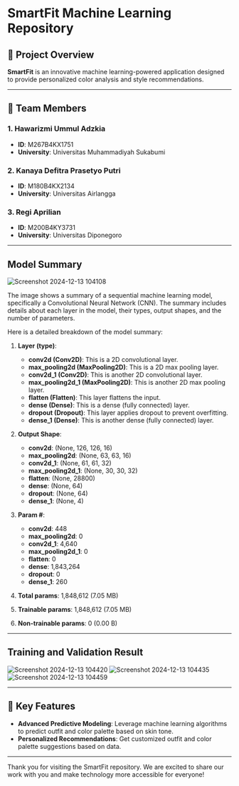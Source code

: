 # SmartFit Machine Learning Repository

## 📌 Project Overview
**SmartFit** is an innovative machine learning-powered application designed to provide personalized color analysis and style recommendations.

---

## 👥 Team Members

### 1. **Hawarizmi Ummul Adzkia**  
- **ID**: M267B4KX1751  
- **University**: Universitas Muhammadiyah Sukabumi  

### 2. **Kanaya Defitra Prasetyo Putri**  
- **ID**: M180B4KX2134  
- **University**: Universitas Airlangga  

### 3. **Regi Aprilian**  
- **ID**: M200B4KY3731  
- **University**: Universitas Diponegoro  

---

## Model Summary

![Screenshot 2024-12-13 104108](https://github.com/user-attachments/assets/64ab0aaa-4a9d-4b14-b077-5908048fb161)

The image shows a summary of a sequential machine learning model, specifically a Convolutional Neural Network (CNN). The summary includes details about each layer in the model, their types, output shapes, and the number of parameters.

Here is a detailed breakdown of the model summary:

1. **Layer (type)**:
   - **conv2d (Conv2D)**: This is a 2D convolutional layer.
   - **max_pooling2d (MaxPooling2D)**: This is a 2D max pooling layer.
   - **conv2d_1 (Conv2D)**: This is another 2D convolutional layer.
   - **max_pooling2d_1 (MaxPooling2D)**: This is another 2D max pooling layer.
   - **flatten (Flatten)**: This layer flattens the input.
   - **dense (Dense)**: This is a dense (fully connected) layer.
   - **dropout (Dropout)**: This layer applies dropout to prevent overfitting.
   - **dense_1 (Dense)**: This is another dense (fully connected) layer.

2. **Output Shape**:
   - **conv2d**: (None, 126, 126, 16)
   - **max_pooling2d**: (None, 63, 63, 16)
   - **conv2d_1**: (None, 61, 61, 32)
   - **max_pooling2d_1**: (None, 30, 30, 32)
   - **flatten**: (None, 28800)
   - **dense**: (None, 64)
   - **dropout**: (None, 64)
   - **dense_1**: (None, 4)

3. **Param #**:
   - **conv2d**: 448
   - **max_pooling2d**: 0
   - **conv2d_1**: 4,640
   - **max_pooling2d_1**: 0
   - **flatten**: 0
   - **dense**: 1,843,264
   - **dropout**: 0
   - **dense_1**: 260

4. **Total params**: 1,848,612 (7.05 MB)
5. **Trainable params**: 1,848,612 (7.05 MB)
6. **Non-trainable params**: 0 (0.00 B)

---

## Training and Validation Result

![Screenshot 2024-12-13 104420](https://github.com/user-attachments/assets/cbb4f6dd-878b-40eb-92e8-88d26e52b750)
![Screenshot 2024-12-13 104435](https://github.com/user-attachments/assets/cfd6dc0e-41e0-4e65-b624-5b447ab9e66c)
![Screenshot 2024-12-13 104459](https://github.com/user-attachments/assets/df8e585a-56c7-4c51-943c-bb63c973dc0d)

---

## 🚀 Key Features
- **Advanced Predictive Modeling**: Leverage machine learning algorithms to predict outfit and color palette based on skin tone.
- **Personalized Recommendations**: Get customized outfit and color palette suggestions based on data.

---

Thank you for visiting the SmartFit repository. We are excited to share our work with you and make technology more accessible for everyone!
